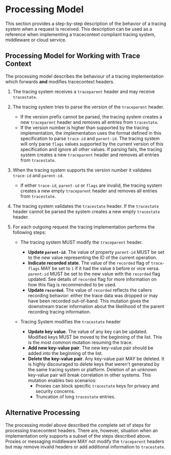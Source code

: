 # Processing Model

This section provides a step-by-step description of the behavior of a tracing system when a request is received. This description can be used as a reference when implementing a tracecontext compliant tracing system, middleware or cloud service.

## Processing Model for Working with Trace Context

The processing model describes the behaviour of a tracing implementation which forwards **and** modifies
tracecontext headers.

1. The tracing system receives a `traceparent` header and may receive `tracestate`.
2. The tracing system tries to parse the version of the `traceparent` header.
   - If the version prefix cannot be parsed, the tracing system creates a new `traceparent`
     header and removes all entries from `tracestate`.
   - If the version number is higher than supported by the tracing implementation,
  the implementation uses the format defined in this specification to parse
  `trace-id` and `parent-id`. The tracing system will only parse `flags` values
  supported by the current version of this specification and ignore all other
  values. If parsing fails, the tracing system creates a new `traceparent` header
  and removes all entries from `tracestate`.

3. When the tracing system supports the version number it validates `trace-id`
and `parent-id`.
   - If either `trace-id`, `parent-id` or `flags`  are invalid,  the tracing
  system creates a new empty `traceparent` header and removes all entries from `tracestate`.

4. The tracing system validates the `tracestate` header. If the `tracestate` header cannot be parsed the system creates a new empty `tracestate` header.

5. For each outgoing request the tracing implementation performs the following steps:

   - The tracing system MUST modify the `traceparent` header.
        - **Update `parent-id`**. The value of property `parent-id` MUST be set to        the new value representing the ID of the current operation.
        -  **Indicate recorded state**. The value of the `recorded` flag of `trace-flags`
            MAY be set to `1` if it had the value `0` before or vice versa. `parent-id`
            MUST be set to the new value with the `recorded` flag updated.
            See details of `recorded` flag for more information on how this flag is
            recommended to be used.
        -  **Update `recorded`**. The value of `recorded` reflects the callers
            recording behavior: either the trace data was dropped or may have been
            recorded out-of-band. This mutation gives the downstream tracer information
            about the likelihood of the parent recording tracing information.

    - Tracing System modifies the `tracestate` header
        - **Update key value**. The value of any key can be updated. Modified keys
        MUST be moved to the beginning of the list. This is the most common mutation
        resuming the trace.
        - **Add new key-value pair**. The new key-value pair should be added into
        the beginning of the list.
        - **Delete the key-value pair**. Any key-value pair MAY be deleted. It is
        highly discouraged to delete keys that weren't generated by the same tracing
        system or platform. Deletion of an unknown key-value pair will break
        correlation in other systems. This mutation enables two scenarios:
            - Proxies can block specific `tracestate` keys for privacy and security
            concerns.
            - Truncation of long `tracestate` entries.


## Alternative Processing

The processing model above described the complete set of steps for processing tracecontext headers. There are, however, situation when an implementation only supports a subset of the steps described above. Proxies or messaging middleware MAY not modify the `traceparent` headers but may remove invalid headers or add additional information to `tracestate`. 
